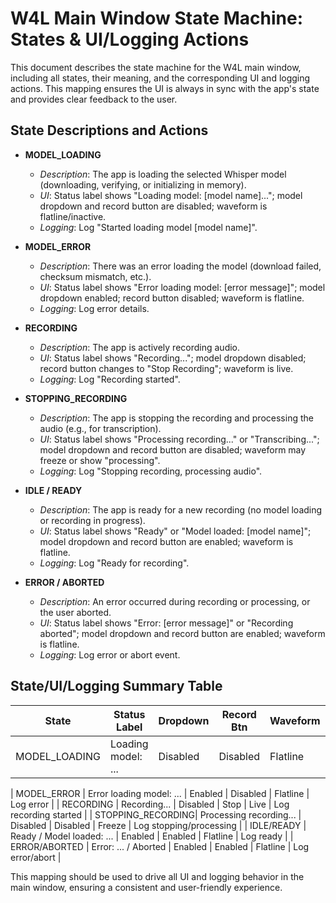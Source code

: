 # W4L Main Window State Machine: States & UI/Logging Actions

This document describes the state machine for the W4L main window, including all states, their meaning, and the corresponding UI and logging actions. This mapping ensures the UI is always in sync with the app's state and provides clear feedback to the user.

## State Descriptions and Actions

- **MODEL_LOADING**
  - *Description*: The app is loading the selected Whisper model (downloading, verifying, or initializing in memory).
  - *UI*: Status label shows "Loading model: [model name]..."; model dropdown and record button are disabled; waveform is flatline/inactive.
  - *Logging*: Log "Started loading model [model name]".



- **MODEL_ERROR**
  - *Description*: There was an error loading the model (download failed, checksum mismatch, etc.).
  - *UI*: Status label shows "Error loading model: [error message]"; model dropdown enabled; record button disabled; waveform is flatline.
  - *Logging*: Log error details.

- **RECORDING**
  - *Description*: The app is actively recording audio.
  - *UI*: Status label shows "Recording..."; model dropdown disabled; record button changes to "Stop Recording"; waveform is live.
  - *Logging*: Log "Recording started".

- **STOPPING_RECORDING**
  - *Description*: The app is stopping the recording and processing the audio (e.g., for transcription).
  - *UI*: Status label shows "Processing recording..." or "Transcribing..."; model dropdown and record button are disabled; waveform may freeze or show "processing".
  - *Logging*: Log "Stopping recording, processing audio".

- **IDLE / READY**
  - *Description*: The app is ready for a new recording (no model loading or recording in progress).
  - *UI*: Status label shows "Ready" or "Model loaded: [model name]"; model dropdown and record button are enabled; waveform is flatline.
  - *Logging*: Log "Ready for recording".

- **ERROR / ABORTED**
  - *Description*: An error occurred during recording or processing, or the user aborted.
  - *UI*: Status label shows "Error: [error message]" or "Recording aborted"; model dropdown and record button are enabled; waveform is flatline.
  - *Logging*: Log error or abort event.

## State/UI/Logging Summary Table

| State             | Status Label                | Dropdown | Record Btn | Waveform   | Logging/Event                |
|-------------------|----------------------------|----------|------------|------------|------------------------------|
| MODEL_LOADING     | Loading model: ...          | Disabled | Disabled   | Flatline   | Log start loading            |

| MODEL_ERROR       | Error loading model: ...    | Enabled  | Disabled   | Flatline   | Log error                    |
| RECORDING         | Recording...                | Disabled | Stop       | Live       | Log recording started        |
| STOPPING_RECORDING| Processing recording...     | Disabled | Disabled   | Freeze     | Log stopping/processing      |
| IDLE/READY        | Ready / Model loaded: ...   | Enabled  | Enabled    | Flatline   | Log ready                    |
| ERROR/ABORTED     | Error: ... / Aborted        | Enabled  | Enabled    | Flatline   | Log error/abort              |

This mapping should be used to drive all UI and logging behavior in the main window, ensuring a consistent and user-friendly experience. 